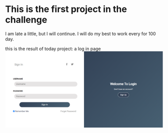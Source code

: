 # This is the first project in the challenge
I am late a little, but I will continue.
I will do my best to work every for 100 day.

this is the result of today project: a log in page
![First day project log in page](./assets/result.png)
